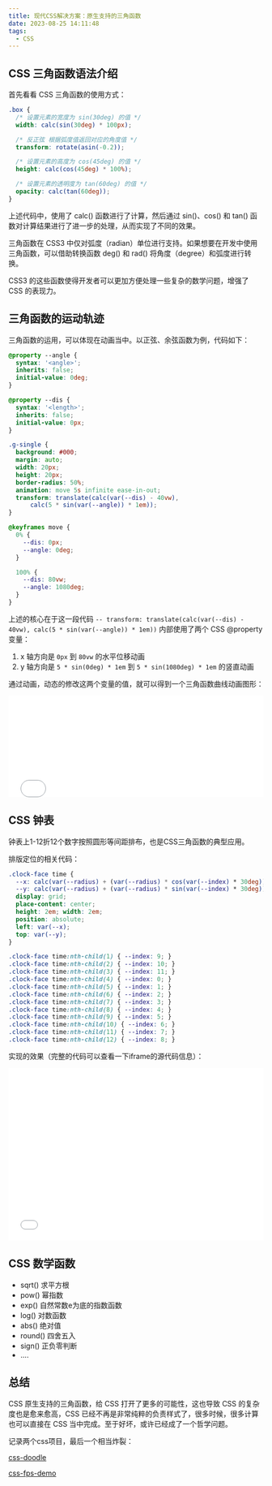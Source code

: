 ```yaml
---
title: 现代CSS解决方案：原生支持的三角函数
date: 2023-08-25 14:11:48
tags:
  - CSS
---
```


## CSS 三角函数语法介绍
首先看看 CSS 三角函数的使用方式：

```css
.box {
  /* 设置元素的宽度为 sin(30deg) 的值 */
  width: calc(sin(30deg) * 100px);

  /* 反正弦 根据弧度值返回对应的角度值 */
  transform: rotate(asin(-0.2));

  /* 设置元素的高度为 cos(45deg) 的值 */
  height: calc(cos(45deg) * 100%);

  /* 设置元素的透明度为 tan(60deg) 的值 */
  opacity: calc(tan(60deg));
}
```

上述代码中，使用了 calc() 函数进行了计算，然后通过 sin()、cos() 和 tan() 函数对计算结果进行了进一步的处理，从而实现了不同的效果。

三角函数在 CSS3 中仅对弧度（radian）单位进行支持。如果想要在开发中使用三角函数，可以借助转换函数 deg() 和 rad() 将角度（degree）和弧度进行转换。

CSS3 的这些函数使得开发者可以更加方便处理一些复杂的数学问题，增强了 CSS 的表现力。

## 三角函数的运动轨迹
三角函数的运用，可以体现在动画当中。以正弦、余弦函数为例，代码如下：

```css
@property --angle {
  syntax: '<angle>';
  inherits: false;
  initial-value: 0deg;
}

@property --dis {
  syntax: '<length>';
  inherits: false;
  initial-value: 0px;
}

.g-single {
  background: #000;
  margin: auto;
  width: 20px;
  height: 20px;
  border-radius: 50%;
  animation: move 5s infinite ease-in-out;
  transform: translate(calc(var(--dis) - 40vw),
      calc(5 * sin(var(--angle)) * 1em));
}

@keyframes move {
  0% {
    --dis: 0px;
    --angle: 0deg;
  }

  100% {
    --dis: 80vw;
    --angle: 1080deg;
  }
}
```

上述的核心在于这一段代码 `-- transform: translate(calc(var(--dis) - 40vw), calc(5 * sin(var(--angle)) * 1em))`
内部使用了两个 CSS @property 变量：

1. x 轴方向是 `0px` 到 `80vw` 的水平位移动画
2. y 轴方向是 `5 * sin(0deg) * 1em` 到 `5 * sin(1080deg) * 1em` 的竖直动画

通过动画，动态的修改这两个变量的值，就可以得到一个三角函数曲线动画图形：

<iframe src="../../html/sinAnimation.html" scrolling="no" width="100%" height="200px" frameborder="0" ></iframe>

## CSS 钟表

钟表上1-12折12个数字按照圆形等间距排布，也是CSS三角函数的典型应用。

排版定位的相关代码：
```css
.clock-face time {
  --x: calc(var(--radius) + (var(--radius) * cos(var(--index) * 30deg)));
  --y: calc(var(--radius) + (var(--radius) * sin(var(--index) * 30deg)));
  display: grid;
  place-content: center;
  height: 2em; width: 2em;
  position: absolute;
  left: var(--x);
  top: var(--y);
}

.clock-face time:nth-child(1) { --index: 9; }
.clock-face time:nth-child(2) { --index: 10; }
.clock-face time:nth-child(3) { --index: 11; }
.clock-face time:nth-child(4) { --index: 0; }
.clock-face time:nth-child(5) { --index: 1; }
.clock-face time:nth-child(6) { --index: 2; }
.clock-face time:nth-child(7) { --index: 3; }
.clock-face time:nth-child(8) { --index: 4; }
.clock-face time:nth-child(9) { --index: 5; }
.clock-face time:nth-child(10) { --index: 6; }
.clock-face time:nth-child(11) { --index: 7; }
.clock-face time:nth-child(12) { --index: 8; }
```

实现的效果（完整的代码可以查看一下iframe的源代码信息）：

<iframe src="../../html/cssClock.html" width="100%" height="340px" scrolling="no" frameborder="0" ></iframe>

## CSS 数学函数

- sqrt() 求平方根
- pow() 幂指数
- exp() 自然常数e为底的指数函数
- log() 对数函数
- abs() 绝对值
- round() 四舍五入
- sign() 正负零判断
- ....

## 总结

CSS 原生支持的三角函数，给 CSS 打开了更多的可能性，这也导致 CSS 的复杂度也是愈来愈高，CSS 已经不再是非常纯粹的负责样式了，很多时候，很多计算也可以直接在 CSS 当中完成。至于好坏，或许已经成了一个哲学问题。

记录两个css项目，最后一个相当炸裂：

[css-doodle](https://css-doodle.com/)

[css-fps-demo](https://keithclark.co.uk/labs/css-fps/)